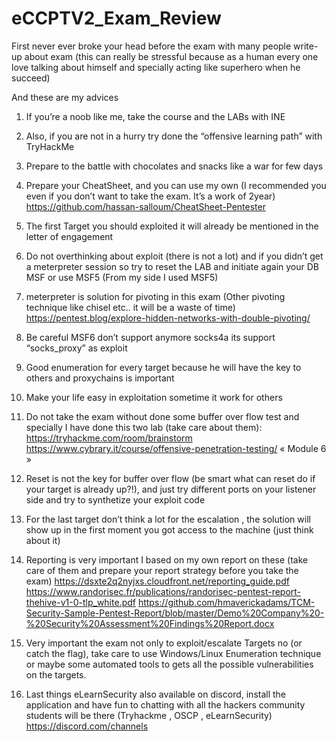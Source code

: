 # eCCPTV2_Exam_Review

First never ever broke your head before the exam with many people write-up about exam (this can really be stressful because as a human every one love talking about himself and specially acting like superhero when he succeed)

And these are my advices


1.	If you’re a noob like me, take the course and the LABs with INE

2.	Also, if you are not in a hurry try done the “offensive learning path” with TryHackMe

3.	Prepare to the battle with chocolates and snacks like a war for few days

4.	Prepare your CheatSheet, and you can use my own (I recommended you even if you don’t want to take the exam. It’s a work of 2year)
    https://github.com/hassan-salloum/CheatSheet-Pentester
    
5.	The first Target you should exploited it will already be mentioned in the letter of engagement

6.	Do not overthinking about exploit (there is not a lot) and if you didn’t get a meterpreter session so try to reset the LAB and initiate again your DB MSF or use MSF5 (From my side I used MSF5)

7.	meterpreter is solution for pivoting in this exam (Other pivoting technique like chisel etc.. it will be a waste of time)
    https://pentest.blog/explore-hidden-networks-with-double-pivoting/ 

8.	Be careful MSF6 don’t support anymore socks4a its support “socks_proxy” as exploit

9.	Good enumeration for every target because he will have the key  to others and proxychains is important

10.	Make your life easy in exploitation sometime it work for others

11.	Do not take the exam without  done some buffer over flow test and specially I have done this two lab (take care about them):
    https://tryhackme.com/room/brainstorm
    https://www.cybrary.it/course/offensive-penetration-testing/  « Module 6 »


12.	Reset is not the key for buffer over flow (be smart what can reset do if your target is already up?!), and just try different ports on your listener side and try to synthetize your exploit code

13.	For the last target don’t think a lot for the escalation , the solution will show up in the first moment you got access to the machine (just think about it)

14.	Reporting is very important  I based on my own report on these (take care of them and prepare your report strategy before you take the exam)
    https://dsxte2q2nyjxs.cloudfront.net/reporting_guide.pdf 
    https://www.randorisec.fr/publications/randorisec-pentest-report-thehive-v1-0-tlp_white.pdf
    https://github.com/hmaverickadams/TCM-Security-Sample-Pentest-Report/blob/master/Demo%20Company%20-%20Security%20Assessment%20Findings%20Report.docx  


15.	Very important the exam not only to exploit/escalate Targets no (or catch the flag), take care to use Windows/Linux Enumeration technique or maybe some automated tools to gets all the possible vulnerabilities on the targets.

16.	Last things eLearnSecurity also available on discord, install the application and have fun to chatting with all the hackers community students will be there (Tryhackme , OSCP , eLearnSecurity) 
    https://discord.com/channels
